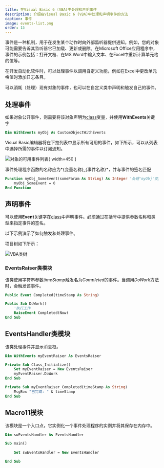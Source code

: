 ```yaml
---
title: 在Visual Basic 6 (VBA)中处理和声明事件
description: 介绍在Visual Basic 6 (VBA)中处理和声明事件的方法
caption: 事件
image: events-list.png
order: 15
---
```

事件是一种机制，用于在发生某个动作时向外部监听器提供通知。例如，您的对象可能需要告诉其监听器它已加载、更新或删除。在Microsoft Office应用程序中，事件的示例包括：打开文档、在MS Word中输入文本、在Excel中重新计算单元格的值等。

在开发自动化软件时，可以处理事件以调用自定义功能，例如在Excel中更改单元格值时添加日志条目。

可以消耗（处理）现有对象的事件，也可以在自定义类中声明和触发自己的事件。

## 处理事件

如果对象公开事件，则需要将该对象声明为[class](/visual-basic/classes/)变量，并使用**WithEvents**关键字

~~~ vb
Dim WithEvents myObj As CustomObjectWithEvents
~~~

Visual Basic编辑器将在下拉列表中显示所有可用的事件，如下所示，可以从列表中选择所需的事件以订阅通知。

![对象的可用事件列表](events-list.png){ width=450 }

事件处理程序函数的名称应为*{变量名称}_{事件名称}*，并与事件的签名匹配

~~~ vb
Function myObj_SomeEvent(someParam As String) As Integer '处理'myObj'变量的'SomeEvent'
    myObj_SomeEvent = 0
End Function
~~~

## 声明事件

可以使用**Event**关键字在[class](/visual-basic/classes/)中声明事件。必须通过在括号中提供参数名称和类型来指定事件的签名。

以下示例演示了如何触发和处理事件。

项目树如下所示：

![VBA类树](events-project-tree.png)

### EventsRaiser类模块

该类使用字符串参数*timeStamp*触发名为*Completed*的事件。当调用*DoWork*方法时，会触发该事件。

~~~vb
Public Event Completed(timeStamp As String)

Public Sub DoWork()
    '执行工作
    RaiseEvent Completed(Now)
End Sub
~~~

## EventsHandler类模块

该类处理事件并显示消息框。

~~~vb
Dim WithEvents myEventRaiser As EventsRaiser

Private Sub Class_Initialize()
    Set myEventRaiser = New EventsRaiser
    myEventRaiser.DoWork
End Sub

Private Sub myEventRaiser_Completed(timeStamp As String)
    MsgBox "已完成: " & timeStamp
End Sub
~~~

## Macro11模块

该模块是一个入口点，它实例化一个事件处理程序的实例并将其保存在内存中。

~~~vb
Dim swEventsHandler As EventsHandler

Sub main()
    
    Set swEventsHandler = New EventsHandler

End Sub
~~~